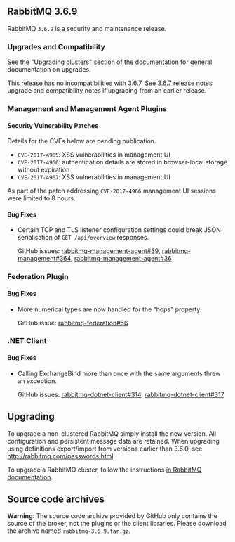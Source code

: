 ## RabbitMQ 3.6.9

RabbitMQ `3.6.9` is a security and maintenance release.

### Upgrades and Compatibility

See the ["Upgrading clusters" section of the documentation](https://www.rabbitmq.com/clustering.html#upgrading)
for general documentation on upgrades.

This release has no incompatibilities with 3.6.7. See [3.6.7 release notes](https://github.com/rabbitmq/rabbitmq-server/releases/tag/rabbitmq_v3_6_7)
upgrade and compatibility notes if upgrading from an earlier release.


### Management and Management Agent Plugins

#### Security Vulnerability Patches

Details for the CVEs below are pending publication.

 * `CVE-2017-4965`: XSS vulnerabilities in management UI
 * `CVE-2017-4966`: authentication details are stored in browser-local storage without expiration
 * `CVE-2017-4967`: XSS vulnerabilities in management UI

As part of the patch addressing `CVE-2017-4966` management UI sessions were limited to 8 hours.

#### Bug Fixes

 * Certain TCP and TLS listener configuration settings could break JSON serialisation of
   `GET /api/overview` responses.
 
   GitHub issues: [rabbitmq-management-agent#39](https://github.com/rabbitmq/rabbitmq-management-agent/issues/39),
                  [rabbitmq-management#364](https://github.com/rabbitmq/rabbitmq-management/issues/364),
                  [rabbitmq-management-agent#36](https://github.com/rabbitmq/rabbitmq-management-agent/issues/36)

### Federation Plugin

#### Bug Fixes

 * More numerical types are now handled for the "hops" property.
 
   GitHub issue: [rabbitmq-federation#56](https://github.com/rabbitmq/rabbitmq-federation/issues/56)


### .NET Client

#### Bug Fixes

 * Calling ExchangeBind more than once with the same arguments threw an exception.
 
   GitHub issues: [rabbitmq-dotnet-client#314](https://github.com/rabbitmq/rabbitmq-dotnet-client/issues/314),
                  [rabbitmq-dotnet-client#317](https://github.com/rabbitmq/rabbitmq-dotnet-client/issues/317)


## Upgrading

To upgrade a non-clustered RabbitMQ simply install the new version. All configuration and persistent message data are retained. When upgrading using definitions export/import from versions earlier than 3.6.0, see http://rabbitmq.com/passwords.html.

To upgrade a RabbitMQ cluster, follow the instructions [in RabbitMQ documentation](https://www.rabbitmq.com/clustering.html#upgrading).

## Source code archives

**Warning**: The source code archive provided by GitHub only contains the source of the broker,
not the plugins or the client libraries. Please download the archive named `rabbitmq-3.6.9.tar.gz`.
